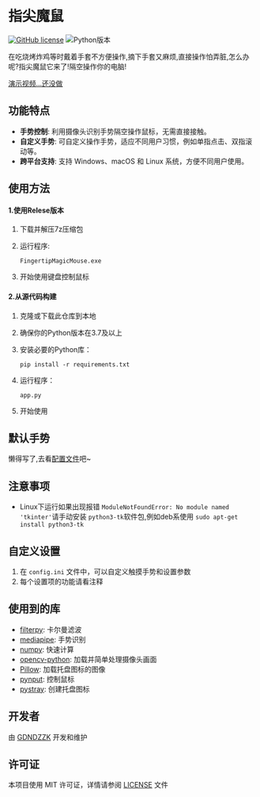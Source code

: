 # 指尖魔鼠

[![GitHub license](https://img.shields.io/github/license/GDNDZZK/FingertipMagicMouse.svg)](https://github.com/GDNDZZK/FingertipMagicMouse/blob/master/LICENSE) ![Python版本](https://img.shields.io/badge/python-3.7+-yellow)

在吃烧烤炸鸡等时戴着手套不方便操作,摘下手套又麻烦,直接操作怕弄脏,怎么办呢?指尖魔鼠它来了!隔空操作你的电脑!

[演示视频...还没做](https://www.bilibili.com/video/BV)

## 功能特点

- **手势控制**: 利用摄像头识别手势隔空操作鼠标，无需直接接触。
- **自定义手势**: 可自定义操作手势，适应不同用户习惯，例如单指点击、双指滚动等。
- **跨平台支持**: 支持 Windows、macOS 和 Linux 系统，方便不同用户使用。

## 使用方法

#### 1.使用Relese版本

1. 下载并解压7z压缩包
2. 运行程序:

   ```
   FingertipMagicMouse.exe
   ```
3. 开始使用键盘控制鼠标

#### 2.从源代码构建

1. 克隆或下载此仓库到本地
2. 确保你的Python版本在3.7及以上
3. 安装必要的Python库：

   ```shell
   pip install -r requirements.txt
   ```
4. 运行程序：

   ```
   app.py
   ```
5. 开始使用

## 默认手势

懒得写了,去看[配置文件](./config/config.ini)吧~

## 注意事项

- Linux下运行如果出现报错 `ModuleNotFoundError: No module named 'tkinter'`请手动安装 `python3-tk`软件包,例如deb系使用 `sudo apt-get install python3-tk`

## 自定义设置

1. 在 `config.ini` 文件中，可以自定义触摸手势和设置参数
2. 每个设置项的功能请看注释

## 使用到的库

- [filterpy](https://github.com/rlabbe/filterpy): 卡尔曼滤波
- [mediapipe](https://github.com/google-ai-edge/mediapipe): 手势识别
- [numpy](https://github.com/numpy/numpy): 快速计算
- [opencv-python](https://github.com/opencv/opencv-python): 加载并简单处理摄像头画面
- [Pillow](https://github.com/python-pillow): 加载托盘图标的图像
- [pynput](https://github.com/moses-palmer/pynput): 控制鼠标
- [pystray](https://github.com/moses-palmer/pystray): 创建托盘图标

## 开发者

由 [GDNDZZK](https://github.com/GDNDZZK) 开发和维护

## 许可证

本项目使用 MIT 许可证，详情请参阅 [LICENSE](https://github.com/GDNDZZK/FingertipMagicMouse/blob/master/LICENSE) 文件
